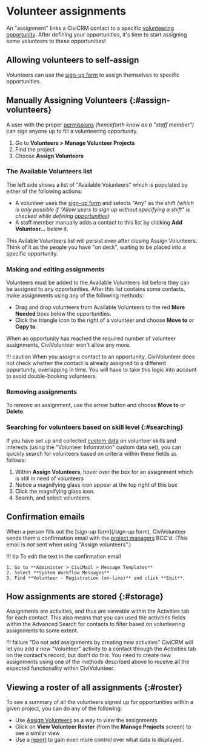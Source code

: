 # Volunteer assignments

An "assignment" links a CiviCRM contact to a specific [volunteering opportunity](/opportunities). After defining your opportunities, it's time to start assigning some volunteers to these opportunities!

## Allowing volunteers to self-assign

Volunteers can use the [sign-up form](/sign-up-form) to assign themselves to specific opportunities.


## Manually Assigning Volunteers {:#assign-volunteers}

A user with the proper [permissions](/installation#permissions) *(henceforth know as a "staff member")* can sign anyone up to fill a volunteering opportunity.

1. Go to **Volunteers > Manage Volunteer Projects**
2. Find the project
3. Choose **Assign Volunteers**

<!-- TODO Screenshot here -->

### The Available Volunteers list

The left side shows a list of "Available Volunteers" which is populated by either of the following actions:

* A volunteer uses the [sign-up form](/sign-up-form) and selects "Any" as the shift *(which is only possible if "Allow users to sign up without specifying a shift" is checked while defining [opportunities](/opportunities))*
* A staff member manually adds a contact to this list by clicking **Add Volunteer...** below it.

This Avilable Volunteers list will persist even after closing Assign Volunteers. Think of it as the people you have "on deck", waiting to be placed into a specific opportunity.

### Making and editing assignments

Volunteers must be added to the Available Volunteers list before they can be assigned to any opportunities. After this list contains some contacts, make assignments using any of the following methods:

* Drag and drop volunteers from Available Volunteers to the red **More Needed** boxs below the opportunities.
* Click the triangle icon to the right of a volunteer and choose **Move to** or **Copy to**.

When an opportunity has reached the required number of volunteer assignments, CiviVolunteer won't allow any more.

!!! caution
    When you assign a contact to an opportunity, CiviVolunteer does not check whether the contact is already assigned to a different opportunity, overlapping in time. You will have to take this logic into account to avoid double-booking volunteers.

### Removing assignments

To remove an assignment, use the arrow button and choose **Move to** or **Delete**.

### Searching for volunteers based on skill level {:#searching}

If you have set up and collected [custom data](/custom-data) on volunteer skills and interests (using the "Volunteer Infomration" custom data set), you can quickly search for volunteers based on criteria within these fields as follows:

1. Within **Assign Volunteers**, hover over the box for an assignment which is still in need of volunteers
2. Notice a magnifying glass icon appear at the top right of this box
3. Click the magnifying glass icon.
4. Search, and select volunteers


## Confirmation emails

When a person fills out the [sign-up form](/sign-up form), CiviVolunteer sends them a confirmation email with the [project managers](/projects#manager) BCC'd. (This email is *not* sent when using "Assign volunteers".)

!!! tip
    To edit the text in the confirmation email

    1. Go to **Administer > CiviMail > Message Templates**
    2. Select **System Workflow Messages**
    3. Find **Volunteer - Registration (on-line)** and click **Edit**.

## How assignments are stored {:#storage}

Assignments are activities, and thus are viewable within the Activities tab for each contact. This also means that you can used the activities fields within the Advanced Search for contacts to filter based on volunteering assignments to some extent.

!!! failure "Do not add assignments by creating new activities"
    CiviCRM will let you add a new "Volunteer" activity to a contact through the Activities tab on the contact's record, but don't do this. You need to create new assignments using one of the methods described above to receive all the expected functionality within CiviVolunteer.

## Viewing a roster of all assignments {:#roster}

To see a summary of all the volunteers signed up for opportunities within a given project, you can do any of the following:

* Use [Assign Volunteers](#assign-volunteers) as a way to *view* the assignments
* Click on **View Volunteer Roster** (from the **Manage Projects** screen) to see a similar view
* Use a [report](/reporting) to gain even more control over what data is displayed.


